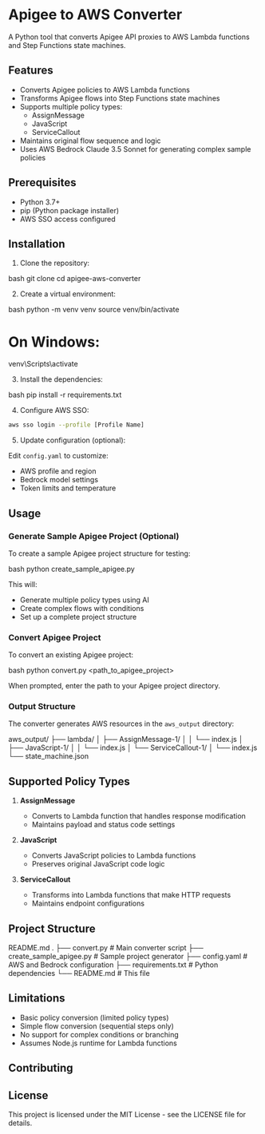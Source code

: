 # Apigee to AWS Converter

A Python tool that converts Apigee API proxies to AWS Lambda functions and Step Functions state machines.

## Features

- Converts Apigee policies to AWS Lambda functions
- Transforms Apigee flows into Step Functions state machines
- Supports multiple policy types:
  - AssignMessage
  - JavaScript
  - ServiceCallout
- Maintains original flow sequence and logic
- Uses AWS Bedrock Claude 3.5 Sonnet for generating complex sample policies

## Prerequisites

- Python 3.7+
- pip (Python package installer)
- AWS SSO access configured

## Installation

1. Clone the repository:

bash
git clone <your-repository-url>
cd apigee-aws-converter

2. Create a virtual environment:

bash
python -m venv venv
source venv/bin/activate

# On Windows:

venv\Scripts\activate

3. Install the dependencies:

bash
pip install -r requirements.txt

4. Configure AWS SSO:

```bash
aws sso login --profile [Profile Name]
```

5. Update configuration (optional):

Edit `config.yaml` to customize:

- AWS profile and region
- Bedrock model settings
- Token limits and temperature

## Usage

### Generate Sample Apigee Project (Optional)

To create a sample Apigee project structure for testing:

bash
python create_sample_apigee.py

This will:

- Generate multiple policy types using AI
- Create complex flows with conditions
- Set up a complete project structure

### Convert Apigee Project

To convert an existing Apigee project:

bash
python convert.py <path_to_apigee_project>

When prompted, enter the path to your Apigee project directory.

### Output Structure

The converter generates AWS resources in the `aws_output` directory:

aws_output/
├── lambda/
│ ├── AssignMessage-1/
│ │ └── index.js
│ ├── JavaScript-1/
│ │ └── index.js
│ └── ServiceCallout-1/
│ └── index.js
└── state_machine.json

## Supported Policy Types

1. **AssignMessage**

   - Converts to Lambda function that handles response modification
   - Maintains payload and status code settings

2. **JavaScript**

   - Converts JavaScript policies to Lambda functions
   - Preserves original JavaScript code logic

3. **ServiceCallout**
   - Transforms into Lambda functions that make HTTP requests
   - Maintains endpoint configurations

## Project Structure

README.md
.
├── convert.py # Main converter script
├── create_sample_apigee.py # Sample project generator
├── config.yaml # AWS and Bedrock configuration
├── requirements.txt # Python dependencies
└── README.md # This file

## Limitations

- Basic policy conversion (limited policy types)
- Simple flow conversion (sequential steps only)
- No support for complex conditions or branching
- Assumes Node.js runtime for Lambda functions

## Contributing

## License

This project is licensed under the MIT License - see the LICENSE file for details.
